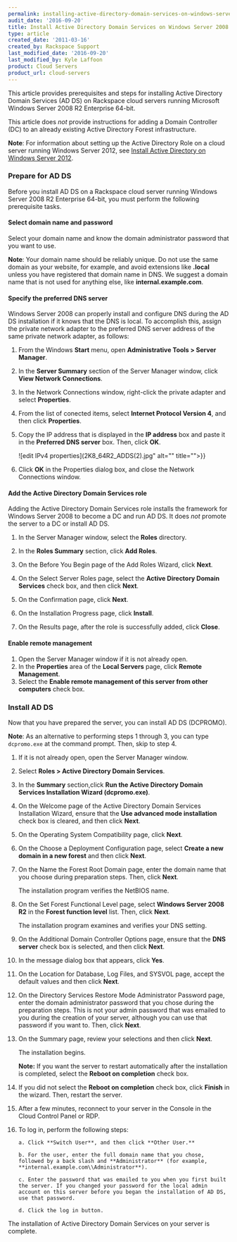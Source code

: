 ```yaml
---
permalink: installing-active-directory-domain-services-on-windows-server-2008-r2-enterprise-64-bit/
audit_date: '2016-09-20'
title: Install Active Directory Domain Services on Windows Server 2008 R2 Enterprise 64-bit
type: article
created_date: '2011-03-16'
created_by: Rackspace Support
last_modified_date: '2016-09-20'
last_modified_by: Kyle Laffoon
product: Cloud Servers
product_url: cloud-servers
---
```


This article provides prerequisites and steps for installing Active
Directory Domain Services (AD DS) on Rackspace cloud servers running Microsoft Windows Server 2008 R2
Enterprise 64-bit.

This article does *not* provide instructions for adding a Domain
Controller (DC) to an already existing Active Directory Forest
infrastructure.

**Note**: For information about setting up the Active Directory Role
on a cloud server running Windows Server 2012, see [Install Active Directory on Windows Server 2012](/support/how-to/installing-active-directory-on-windows-server-2012).

### Prepare for AD DS

Before you install AD DS on a Rackspace cloud server running
Windows Server 2008 R2 Enterprise 64-bit, you must perform the
following prerequisite tasks.

#### Select domain name and password

Select your domain name and know the domain administrator password
that you want to use.

**Note**: Your domain name should be reliably unique.  Do not use the
same domain as your website, for example, and avoid extensions like
**.local** unless you have registered that domain name in DNS. We suggest
a domain name that is not used for anything else, like
**internal.example.com**.

#### Specify the preferred DNS server

Windows Server 2008 can properly install and configure DNS during
the AD DS installation if it knows that the DNS is local. To accomplish
this, assign the private network adapter to the preferred DNS
server address of the same private network adapter, as follows:

1.  From the Windows **Start** menu, open **Administrative
    Tools > Server Manager**.

2.  In the **Server Summary** section of the Server Manager
    window, click **View Network Connections**.

3.  In the Network Connections window, right-click the private
    adapter and select **Properties**.

4.  From the list of conected items, select **Internet Protocol Version 4**,
    and then click **Properties**.

5.  Copy the IP address that is displayed in the **IP address**
    box and paste it in the **Preferred DNS server** box. Then, click
    **OK**.

    ![edit IPv4 properties](2K8_64R2_ADDS(2).jpg" alt="" title="">}}

6.  Click **OK** in the Properties dialog box, and close the
    Network Connections window.


#### Add the Active Directory Domain Services role

Adding the Active Directory Domain Services role installs the
framework for Windows Server 2008 to become a DC and run AD DS. It does
*not* promote the server to a DC or install AD DS.

1.  In the Server Manager window, select the **Roles** directory.

2.  In the **Roles Summary** section, click **Add Roles**.

3.  On the Before You Begin page of the Add Roles Wizard, click
    **Next**.

4.  On the Select Server Roles page, select the **Active Directory
    Domain Services** check box, and then click **Next**.

5.  On the Confirmation page, click **Next**.

6.  On the Installation Progress page, click **Install**.

7.  On the Results page, after the role is successfully added,
    click **Close**.

#### Enable remote management

1.  Open the Server Manager window if it is not already
    open.
2.  In the **Properties** area of the **Local Servers** page,
    click **Remote Management**.
3.  Select the **Enable remote management of this server from
    other computers** check box.

### Install AD DS

Now that you have prepared the server, you can install AD DS (DCPROMO).

**Note**: As an alternative to performing steps 1
through 3, you can type `dcpromo.exe` at the
command prompt. Then, skip to step 4.

1.  If it is not already open, open the Server Manager
    window.

2.  Select **Roles > Active Directory Domain Services**.

3.  In the **Summary** section,click **Run the Active Directory
    Domain Services Installation Wizard (dcpromo.exe)**.

4.  On the Welcome page of the Active Directory Domain Services
    Installation Wizard, ensure that the **Use advanced mode
    installation** check box is cleared, and then click **Next**.

5.  On the Operating System Compatibility page, click
    **Next**.

6.  On the Choose a Deployment Configuration page, select **Create
    a new domain in a new forest** and then click **Next**.

7.  On the Name the Forest Root Domain page, enter the domain name
    that you choose during preparation steps. Then, click
    **Next**.

    The installation program verifies the NetBIOS name.

8.  On the Set Forest Functional Level page, select **Windows Server 2008
    R2** in the **Forest function level** list. Then, click **Next**.

    The installation program examines and verifies your DNS setting.

9.  On the Additional Domain Controller Options page, ensure that
    the **DNS server** check box is selected, and then click **Next**.

10. In the message dialog box that appears, click
    **Yes**.

11. On the Location for Database, Log Files, and SYSVOL page,
    accept the default values and then click **Next**.

12. On the Directory Services Restore Mode Administrator Password
    page, enter the domain administrator password that you chose during
    the preparation steps. This is not your admin password that was
    emailed to you during the creation of your server, although you can
    use that password if you want to. Then, click **Next**.

13. On the Summary page, review your selections and then click
    **Next**.

    The installation begins.

    **Note:** If you want the server to restart automatically after the
    installation is completed, select the **Reboot on completion** check
    box.

14. If you did not select the **Reboot on completion** check box,
    click **Finish**<span> in the wizard</span>. Then, restart the
    server.

15. After a few minutes, reconnect to your server in the Console in the
    Cloud Control Panel or RDP.

16. To log in, perform the following steps:

        a. Click **Switch User**, and then click **Other User.**

        b. For the user, enter the full domain name that you chose, followed by a back slash and **Administrator** (for example, **internal.example.com\\Administrator**).

        c. Enter the password that was emailed to you when you first built the server. If you changed your password for the local admin account on this server before you began the installation of AD DS, use that password.

        d. Click the log in button.

The installation of Active Directory Domain Services on your server is
complete.
